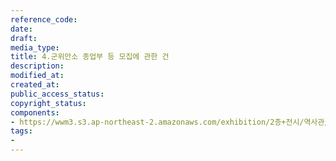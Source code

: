```yaml
---
reference_code: 
date: 
draft: 
media_type: 
title: 4.군위안소 종업부 등 모집에 관한 건
description: 
modified_at: 
created_at: 
public_access_status: 
copyright_status: 
components:
- https://wwm3.s3.ap-northeast-2.amazonaws.com/exhibition/2층+전시/역사관/완_군위안소+종업부+등+모집에+관한+건+및+도항허가/4.군위안소+종업부+등+모집에+관한+건.jpg
tags:
- 
---
```

